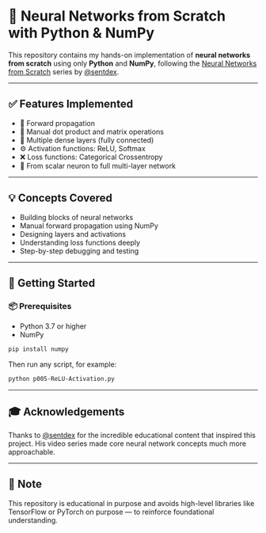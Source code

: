 # 🧠 Neural Networks from Scratch with Python & NumPy

This repository contains my hands-on implementation of **neural networks from scratch** using only **Python** and **NumPy**, following the [Neural Networks from Scratch](https://youtube.com/playlist?list=PLQVvvaa0QuDcjD5BAw2DxE6OF2tius3V3&si=zHnjIBpu71T853N5) series by [@sentdex](https://github.com/Sentdex/NNfSiX/tree/master/Python).

---


## ✅ Features Implemented

- 🧠 Forward propagation
- 🧮 Manual dot product and matrix operations
- 🔁 Multiple dense layers (fully connected)
- ⚙️ Activation functions: ReLU, Softmax
- ❌ Loss functions: Categorical Crossentropy
- 🧠 From scalar neuron to full multi-layer network

---

## 💡 Concepts Covered

- Building blocks of neural networks
- Manual forward propagation using NumPy
- Designing layers and activations
- Understanding loss functions deeply
- Step-by-step debugging and testing

---

## 🚀 Getting Started

### 📦 Prerequisites

- Python 3.7 or higher
- NumPy

```bash
pip install numpy
````

Then run any script, for example:

```bash
python p005-ReLU-Activation.py
```

---

## 🎓 Acknowledgements

Thanks to [@sentdex](https://github.com/Sentdex/NNfSiX/tree/master/Python) for the incredible educational content that inspired this project. His video series made core neural network concepts much more approachable.

---

## 📌 Note

This repository is educational in purpose and avoids high-level libraries like TensorFlow or PyTorch on purpose — to reinforce foundational understanding.

